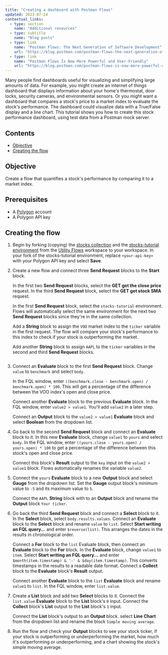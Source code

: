 ```yaml
---
title: "Creating a dashboard with Postman Flows"
updated: 2023-07-24
contextual_links:
  - type: section
    name: "Additional resources"
  - type: subtitle
    name: "Blog posts"
  - type: link
    name: "Postman Flows: The Next Generation of Software Development"
    url: "https://blog.postman.com/postman-flows-the-next-generation-of-software-development/"
  - type: link
    name: "Postman Flows Is Now More Powerful and User-Friendly"
    url: "https://blog.postman.com/postman-flows-is-now-more-powerful-and-user-friendly/"
---
```


Many people find dashboards useful for visualizing and simplifying large amounts of data. For example, you might create an internet of things dashboard that displays information about your home's thermostat, door locks, security cameras, and environmental sensors. Or you might want a dashboard that compares a stock's price to a market index to evaluate the stock's performance. The dashboard could visualize data with a True/False display and a line chart. This tutorial shows you how to create this stock performance dashboard, using test data from a Postman mock server.

## Contents

* [Objective](#objective)
* [Creating the flow](#creating-the-flow)

## Objective

Create a flow that quantifies a stock's performance by comparing it to a market index.

## Prerequisites

* A [Polygon](https://polygon.io/) account
* A Polygon API key

## Creating the flow

1. Begin by forking (copying) the [stocks collection](https://www.postman.com/postman/workspace/utility-flows/collection/23919558-b45b34a3-8289-42f2-98e5-df043c863ea1?action=share&creator=21580188) and the [stocks-tutorial environment](https://www.postman.com/postman/workspace/utility-flows/environment/21580188-07226525-53d7-40ca-b9d3-6cac35c39306) from the [Utility Flows](https://www.postman.com/postman/workspace/utility-flows/overview) workspace to your workspace. In your fork of the stocks-tutorial environment, replace `<your-api-key>` with your Polygon API key and select **Save**.

1. Create a new flow and connect three **Send Request** blocks to the **Start** block.

    In the first two **Send Request** blocks, select the **GET get the close price** request. In the third **Send Request** block, select the **GET get stock SMA** request.

    In the first **Send Request** block, select the `stocks-tutorial` environment. Flows will automatically select the same environment for the next two **Send Request** blocks since they're in the same collection.

    Add a **String** block to assign the `VOO` market index to the `ticker` variable in the first request. The flow will compare your stock's performance to this index to check if your stock is outperforming the market.

    Add another **String** block to assign `AAPL` to the `ticker` variables in the second and third **Send Request** blocks.

    <img/>

1. Connect an **Evaluate** block to the first **Send Request** block. Change `value` to `benchmark` and select `body`.

    In the FQL window, enter `((benchmark.close - benchmark.open) / benchmark.open) * 100`. This will get a percentage of the difference between the VOO index's open and close price.

    Connect another **Evaluate** block to the previous **Evaluate** block. In the FQL window, enter `value2 > value1`. You'll add `value2` in a later step.

    Connect an **Output** block to the `value2 > value1` **Evaluate** block and select **Boolean** from the dropdown list.

1. Go back to the second **Send Request** block and connect an **Evaluate** block to it. In this new **Evaluate** block, change `value1` to `yours` and select `body`. In the FQL window, enter `((yours.close - yours.open) / yours.open) * 100` to get a percentage of the difference between this stock's open and close price.

    Connect this block's **Result** output to the `key` input on the `value2 > value1` block. Flows automatically renames the variable `value2`.

1. Connect the `yours` **Evaluate** block to a new **Output** block and select **Gauge** from the dropdown list. Set the **Gauge** output block's minimum value to `-5` and its maximum value to `5`.

    Connect the `AAPL` **String** block with to an **Output** block and rename the **Output** block `Your ticker`.

1. Go back the third **Send Request** block and connect a **Select** block to it. In the **Select** block, select `body.results.values`. Connect an **Evaluate** block to the **Select** block and rename `value` to `list`. Select **Start writing an FQL query...** and enter `$reverse(list)`. This arranges the dates in the results in chronological order.

    Connect a **For** block to the `list` Evaluate block, then connect an **Evaluate** block to the **For** block. In the **Evaluate** block, change `value1` to `item`. Select **Start writing an FQL query...** and enter `$month(item.timestamp) & '-' & $day(item.timestamp)`. This converts timestamps in the results to a readable date format. Connect a **Collect** block to the **Evaluate** block's **Result** output.

    Connect another **Evaluate** block to the `list` **Evaluate** block and rename `value1` to `list`. In the FQL window, enter `list.value`.

1. Create a **List** block and add two **Select** blocks to it. Connect the `list.value` **Evaluate** block to the **List** block's `0` input. Connect the **Collect** block's **List** output to the **List** block's `1` input.

    Connect the **List** block's output to an **Output** block. select **Line Chart** from the dropdown list and rename the block `Simple moving average`.

1. Run the flow and check your **Output** blocks to see your stock ticker, if your stock is outperforming or underperforming the market, how much it's outperforming or underperforming, and a chart showing the stock's simple moving average.
